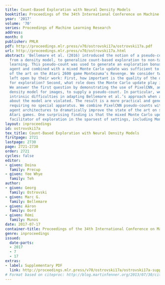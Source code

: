 ```yaml
---
title: Count-Based Exploration with Neural Density Models
booktitle: Proceedings of the 34th International Conference on Machine Learning
year: '2017'
volume: '70'
series: Proceedings of Machine Learning Research
address: 
month: 0
publisher: PMLR
pdf: http://proceedings.mlr.press/v70/ostrovski17a/ostrovski17a.pdf
url: http://proceedings.mlr.press/v70/ostrovski17a.html
abstract: 'Bellemare et al. (2016) introduced the notion of a pseudo-count, derived
  from a density model, to generalize count-based exploration to non-tabular reinforcement
  learning. This pseudo-count was used to generate an exploration bonus for a DQN
  agent and combined with a mixed Monte Carlo update was sufficient to achieve state
  of the art on the Atari 2600 game Montezuma’s Revenge. We consider two questions
  left open by their work: First, how important is the quality of the density model
  for exploration? Second, what role does the Monte Carlo update play in exploration?
  We answer the first question by demonstrating the use of PixelCNN, an advanced neural
  density model for images, to supply a pseudo-count. In particular, we examine the
  intrinsic difficulties in adapting Bellemare et al.’s approach when assumptions
  about the model are violated. The result is a more practical and general algorithm
  requiring no special apparatus. We combine PixelCNN pseudo-counts with different
  agent architectures to dramatically improve the state of the art on several hard
  Atari games. One surprising finding is that the mixed Monte Carlo update is a powerful
  facilitator of exploration in the sparsest of settings, including Montezuma’s Revenge.'
layout: inproceedings
id: ostrovski17a
tex_title: Count-Based Exploration with Neural Density Models
firstpage: 2721
lastpage: 2730
page: 2721-2730
order: 2721
cycles: false
editor:
- given: Doina
  family: Precup
- given: Yee Whye
  family: Teh
author:
- given: Georg
  family: Ostrovski
- given: Marc G.
  family: Bellemare
- given: Aäron
  family: Oord
- given: Rémi
  family: Munos
date: 2017-07-17
container-title: Proceedings of the 34th International Conference on Machine Learning
genre: inproceedings
issued:
  date-parts:
  - 2017
  - 7
  - 17
extras:
- label: Supplementary PDF
  link: http://proceedings.mlr.press/v70/ostrovski17a/ostrovski17a-supp.pdf
# Format based on citeproc: http://blog.martinfenner.org/2013/07/30/citeproc-yaml-for-bibliographies/
---
```


